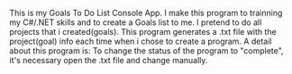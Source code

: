 This is my Goals To Do List Console App. I make this program to trainning my C#/.NET skills and to create a Goals list to me. I pretend to do all projects that i created(goals).
This program generates a .txt file with the project(goal) info each time when i chose to create a program.
A detail about this program is: To change the status of the program to "complete", it's necessary open the .txt file and change manually.
